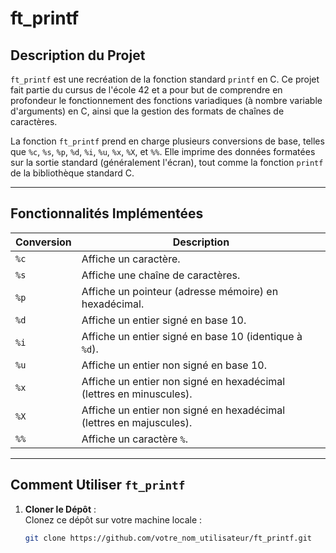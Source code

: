 # ft_printf

## Description du Projet

`ft_printf` est une recréation de la fonction standard `printf` en C. Ce projet fait partie du cursus de l'école 42 et a pour but de comprendre en profondeur le fonctionnement des fonctions variadiques (à nombre variable d'arguments) en C, ainsi que la gestion des formats de chaînes de caractères.

La fonction `ft_printf` prend en charge plusieurs conversions de base, telles que `%c`, `%s`, `%p`, `%d`, `%i`, `%u`, `%x`, `%X`, et `%%`. Elle imprime des données formatées sur la sortie standard (généralement l'écran), tout comme la fonction `printf` de la bibliothèque standard C.

---

## Fonctionnalités Implémentées

| Conversion | Description                                                                 |
|------------|-----------------------------------------------------------------------------|
| `%c`       | Affiche un caractère.                                                       |
| `%s`       | Affiche une chaîne de caractères.                                           |
| `%p`       | Affiche un pointeur (adresse mémoire) en hexadécimal.                       |
| `%d`       | Affiche un entier signé en base 10.                                         |
| `%i`       | Affiche un entier signé en base 10 (identique à `%d`).                      |
| `%u`       | Affiche un entier non signé en base 10.                                     |
| `%x`       | Affiche un entier non signé en hexadécimal (lettres en minuscules).         |
| `%X`       | Affiche un entier non signé en hexadécimal (lettres en majuscules).         |
| `%%`       | Affiche un caractère `%`.                                                   |

---

## Comment Utiliser `ft_printf`

1. **Cloner le Dépôt** :  
   Clonez ce dépôt sur votre machine locale :

   ```bash
   git clone https://github.com/votre_nom_utilisateur/ft_printf.git
